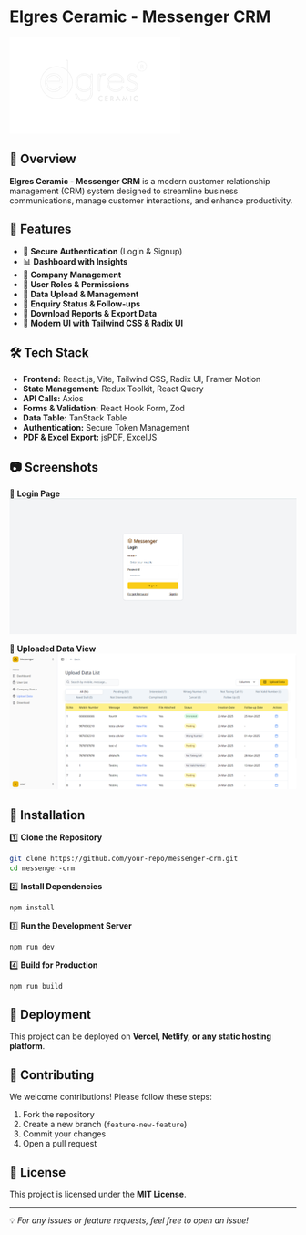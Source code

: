 # Elgres Ceramic - Messenger CRM

![Elgres Ceramic](./src/assets/logo.png)

## 🌟 Overview

**Elgres Ceramic - Messenger CRM** is a modern customer relationship management (CRM) system designed to streamline business communications, manage customer interactions, and enhance productivity.

## 🚀 Features

- 🔑 **Secure Authentication** (Login & Signup)
- 📊 **Dashboard with Insights**
- 🏢 **Company Management**
- 👥 **User Roles & Permissions**
- 📁 **Data Upload & Management**
- 🔄 **Enquiry Status & Follow-ups**
- 📜 **Download Reports & Export Data**
- 🎨 **Modern UI with Tailwind CSS & Radix UI**

## 🛠️ Tech Stack

- **Frontend:** React.js, Vite, Tailwind CSS, Radix UI, Framer Motion
- **State Management:** Redux Toolkit, React Query
- **API Calls:** Axios
- **Forms & Validation:** React Hook Form, Zod
- **Data Table:** TanStack Table
- **Authentication:** Secure Token Management
- **PDF & Excel Export:** jsPDF, ExcelJS

## 📷 Screenshots

🔹 **Login Page**  
![Login](./src/assets/home.png)

🔹 **Uploaded Data View**  
![Uploaded Data](./src/assets/upload%20data.png)

## 🔧 Installation

1️⃣ **Clone the Repository**

```bash
git clone https://github.com/your-repo/messenger-crm.git
cd messenger-crm
```

2️⃣ **Install Dependencies**

```bash
npm install
```

3️⃣ **Run the Development Server**

```bash
npm run dev
```

4️⃣ **Build for Production**

```bash
npm run build
```

## 🚀 Deployment

This project can be deployed on **Vercel, Netlify, or any static hosting platform**.

## 🤝 Contributing

We welcome contributions! Please follow these steps:

1. Fork the repository
2. Create a new branch (`feature-new-feature`)
3. Commit your changes
4. Open a pull request

## 📄 License

This project is licensed under the **MIT License**.

---

💡 _For any issues or feature requests, feel free to open an issue!_
